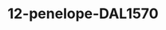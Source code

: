 ---
title: 12-penelope-DAL1570
image: /v1543919832/viterbo/12-penelope-DAL1570.jpg
brand: dalin
layout: vestito
---